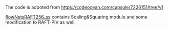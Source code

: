The code is adpoted from https://codeocean.com/capsule/7226151/tree/v1

[flowNetsRAFT256_ss](flowNetsRAFT256_SS.py) contains Scaling&Squaring module and some modification to RAFT-PIV as well.
